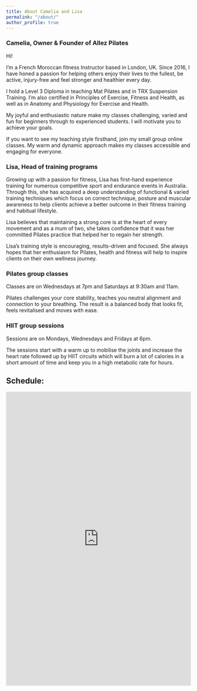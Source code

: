 ```yaml
---
title: About Camelia and Lisa
permalink: "/about/"
author_profile: true
---
```


### Camelia, Owner & Founder of Allez Pilates

Hi! 

I’m a French Moroccan fitness Instructor based in London, UK. Since 2016, I have honed a passion for helping others enjoy their lives to the fullest, be active, injury-free and feel stronger and healthier every day. 

I hold a Level 3 Diploma in teaching Mat Pilates and in TRX Suspension Training. I’m also certified in Principles of Exercise, Fitness and Health, as well as in Anatomy and Physiology for Exercise and Health. 

My joyful and enthusiastic nature make my classes challenging, varied and fun for beginners through to experienced students. I will motivate you to achieve your goals. 

If you want to see my teaching style firsthand, join my small group online classes. My warm and dynamic approach makes my classes accessible and engaging for everyone.

### Lisa, Head of training programs

Growing up with a passion for fitness, Lisa has first-hand experience training for numerous competitive sport and endurance events in Australia. Through this, she has acquired a deep understanding of functional & varied training techniques which focus on correct technique, posture and muscular awareness to help clients achieve a better outcome in their fitness training and habitual lifestyle.

Lisa believes that maintaining a strong core is at the heart of every movement and as a mum of two, she takes confidence that it was her committed Pilates practice that helped her to regain her strength.

Lisa’s training style is encouraging, results-driven and focused. She always hopes that her enthusiasm for Pilates, health and fitness will help to inspire clients on their own wellness journey.

### Pilates group classes
Classes are on Wednesdays at 7pm and Saturdays at 9:30am and 11am.

Pilates challenges your core stability, teaches you neutral alignment and connection to your breathing. The result is a balanced body that looks fit, feels revitalised and moves with ease.

### HIIT group sessions
Sessions are on Mondays, Wednesdays and Fridays at 6pm.

The sessions start with a warm up to mobilise the joints and increase the heart rate followed up by HIIT circuits which will burn a lot of calories in a short amount of time and keep you in a high metabolic rate for hours.
    
## Schedule:

<iframe src="https://app.acuityscheduling.com/schedule.php?owner=19405285&appointmentType=category:Group%20Classes" width="100%" height="800" frameBorder="0"></iframe><script src="https://embed.acuityscheduling.com/js/embed.js" type="text/javascript"></script>
